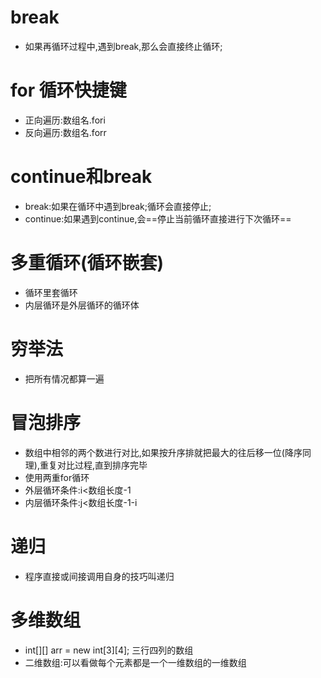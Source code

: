 # break
* 如果再循环过程中,遇到break,那么会直接终止循环;
# for 循环快捷键
* 正向遍历:数组名.fori
* 反向遍历:数组名.forr
# continue和break
* break:如果在循环中遇到break;循环会直接停止;
* continue:如果遇到continue,会==停止当前循环直接进行下次循环==
# 多重循环(循环嵌套)
* 循环里套循环
* 内层循环是外层循环的循环体
# 穷举法
* 把所有情况都算一遍
# 冒泡排序
* 数组中相邻的两个数进行对比,如果按升序排就把最大的往后移一位(降序同理),重复对比过程,直到排序完毕
* 使用两重for循环
* 外层循环条件:i<数组长度-1
* 内层循环条件:j<数组长度-1-i
# 递归
* 程序直接或间接调用自身的技巧叫递归
# 多维数组
* int[][] arr = new int[3][4]; 三行四列的数组
* 二维数组:可以看做每个元素都是一个一维数组的一维数组
